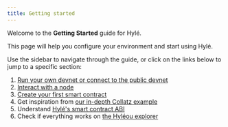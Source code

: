 ```yaml
---
title: Getting started
---
```


Welcome to the **Getting Started** guide for Hylé.

This page will help you configure your environment and start using Hylé.

Use the sidebar to navigate through the guide, or click on the links below to jump to a specific section:

1. [Run your own devnet or connect to the public devnet](devnet.md)
1. [Interact with a node](install-cli.md)
1. [Create your first smart contract](your-first-smart-contract.md)
  1. Get inspiration from [our in-depth Collatz example](../examples/collatz-example-in-depth.md)
  1. Understand [Hylé's smart contract ABI](../general-doc/smart-contract-abi.md)
1. Check if everything works on [the Hyléou explorer](../explorer/index.md)
